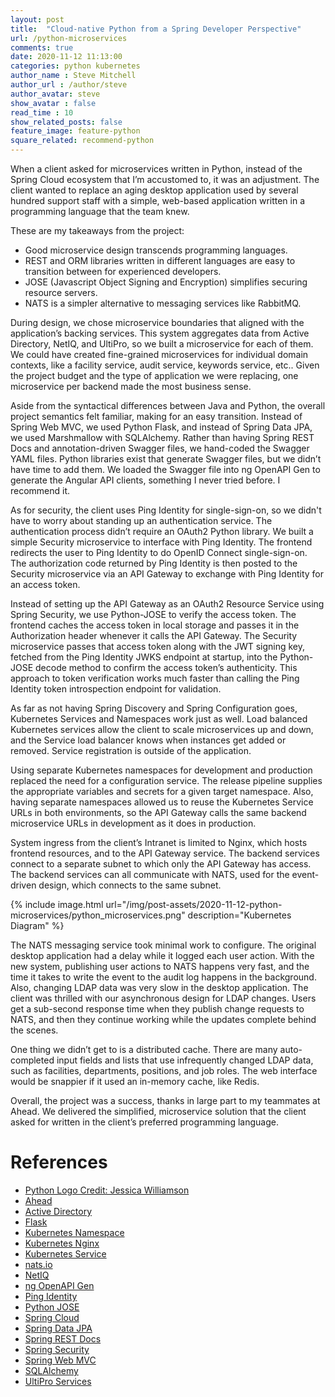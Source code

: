 ```yaml
---
layout: post
title:  "Cloud-native Python from a Spring Developer Perspective"
url: /python-microservices
comments: true
date: 2020-11-12 11:13:00
categories: python kubernetes
author_name : Steve Mitchell
author_url : /author/steve
author_avatar: steve
show_avatar : false
read_time : 10
show_related_posts: false
feature_image: feature-python
square_related: recommend-python
---
```

When a client asked for microservices written in Python, instead of the Spring Cloud ecosystem that I’m accustomed to, it was an adjustment. The client wanted to replace an aging desktop application used by several hundred support staff with a simple, web-based application written in a programming language that the team knew. 

These are my takeaways from the project:

* Good microservice design transcends programming languages.
* REST and ORM libraries written in different languages are easy to transition between for experienced developers.
* JOSE (Javascript Object Signing and Encryption) simplifies securing resource servers.
* NATS is a simpler alternative to messaging services like RabbitMQ.

During design, we chose microservice boundaries that aligned with the application’s backing services. This system aggregates data from Active Directory, NetIQ, and UltiPro, so we built a microservice for each of them. We could have created fine-grained microservices for individual domain contexts, like a facility service, audit service, keywords service, etc.. Given the project budget and the type of application we were replacing, one microservice per backend made the most business sense.

Aside from the syntactical differences between Java and Python, the overall project semantics felt familiar, making for an easy transition. Instead of Spring Web MVC, we used Python Flask, and instead of Spring Data JPA, we used Marshmallow with SQLAlchemy. Rather than having Spring REST Docs and annotation-driven Swagger files, we hand-coded the Swagger YAML files. Python libraries exist that generate Swagger files, but we didn’t have time to add them. We loaded the Swagger file into ng OpenAPI Gen to generate the Angular API clients, something I never tried before. I recommend it. 

As for security, the client uses Ping Identity for single-sign-on, so we didn't have to worry about standing up an authentication service. The authentication process didn’t require an OAuth2 Python library. We built a simple Security microservice to interface with Ping Identity. The frontend redirects the user to Ping Identity to do OpenID Connect single-sign-on. The authorization code returned by Ping Identity is then posted to the Security microservice via an API Gateway to exchange with Ping Identity for an access token. 

Instead of setting up the API Gateway as an OAuth2 Resource Service using Spring Security, we use Python-JOSE to verify the access token. The frontend caches the access token in local storage and passes it in the Authorization header whenever it calls the API Gateway. The Security microservice passes that access token along with the JWT signing key, fetched from the Ping Identity JWKS endpoint at startup, into the Python-JOSE decode method to confirm the access token’s authenticity. This approach to token verification works much faster than calling the Ping Identity token introspection endpoint for validation.

As far as not having Spring Discovery and Spring Configuration goes, Kubernetes Services and Namespaces work just as well. Load balanced Kubernetes services allow the client to scale microservices up and down, and the Service load balancer knows when instances get added or removed. Service registration is outside of the application.

Using separate Kubernetes namespaces for development and production replaced the need for a configuration service. The release pipeline supplies the appropriate variables and secrets for a given target namespace. Also, having separate namespaces allowed us to reuse the Kubernetes Service URLs in both environments, so the API Gateway calls the same backend microservice URLs in development as it does in production.

System ingress from the client’s Intranet is limited to Nginx, which hosts frontend resources, and to the API Gateway service. The backend services connect to a separate subnet to which only the API Gateway has access. The backend services can all communicate with NATS, used for the event-driven design, which connects to the same subnet.

{% include image.html url="/img/post-assets/2020-11-12-python-microservices/python_microservices.png" description="Kubernetes Diagram" %}


The NATS messaging service took minimal work to configure. The original desktop application had a delay while it logged each user action. With the new system, publishing user actions to NATS happens very fast, and the time it takes to write the event to the audit log happens in the background. Also, changing LDAP data was very slow in the desktop application. The client was thrilled with our asynchronous design for LDAP changes. Users get a sub-second response time when they publish change requests to NATS, and then they continue working while the updates complete behind the scenes.

One thing we didn’t get to is a distributed cache. There are many auto-completed input fields and lists that use infrequently changed LDAP data, such as facilities, departments, positions, and job roles. The web interface would be snappier if it used an in-memory cache, like Redis. 

Overall, the project was a success, thanks in large part to my teammates at Ahead. We delivered the simplified, microservice solution that the client asked for written in the client’s preferred programming language.

# References
* <a href="https://www.behance.net/jessjwilliamson/">Python Logo Credit: Jessica Williamson</a>
* <a href="https://www.thinkahead.com/">Ahead</a>
* <a href="https://docs.microsoft.com/en-us/windows-server/identity/ad-ds/active-directory-domain-services">Active Directory</a>
* <a href="https://flask.palletsprojects.com/en/1.1.x/">Flask</a>
* <a href="https://kubernetes.io/docs/concepts/overview/working-with-objects/namespaces/">Kubernetes Namespace</a>
* <a href="https://www.nginx.com/products/nginx/kubernetes-ingress-controller/">Kubernetes Nginx</a>
* <a href="https://kubernetes.io/docs/concepts/services-networking/service/">Kubernetes Service</a>
* <a href="https://nats.io/">nats.io</a>
* <a href="https://www.microfocus.com/en-us/products/netiq/overview">NetIQ</a>
* <a href="https://www.npmjs.com/package/ng-openapi-gen">ng OpenAPI Gen</a>
* <a href="https://www.pingidentity.com/">Ping Identity</a>
* <a href="https://python-jose.readthedocs.io/en/latest/">Python JOSE</a>
* <a href="https://spring.io/projects/spring-cloud">Spring Cloud</a>
* <a href="https://spring.io/projects/spring-data-jpa">Spring Data JPA</a>
* <a href="https://spring.io/projects/spring-restdocs">Spring REST Docs</a>
* <a href="https://spring.io/projects/spring-security">Spring Security</a>
* <a href="https://docs.spring.io/spring-framework/docs/current/reference/html/web.html#spring-web">Spring Web MVC</a>
* <a href="https://www.sqlalchemy.org/">SQLAlchemy</a>
* <a href="https://www.ultimatesoftware.com/UltiPro-Services">UltiPro Services</a>


